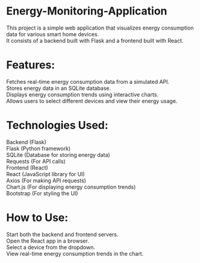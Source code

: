 # Energy-Monitoring-Application

This project is a simple web application that visualizes energy consumption data for various smart home devices. <br />
It consists of a backend built with Flask and a frontend built with React.

# Features:

Fetches real-time energy consumption data from a simulated API.<br />
Stores energy data in an SQLite database.<br />
Displays energy consumption trends using interactive charts.<br />
Allows users to select different devices and view their energy usage.<br />

# Technologies Used:

Backend (Flask)<br />
Flask (Python framework)<br />
SQLite (Database for storing energy data)<br />
Requests (For API calls)<br />
Frontend (React)<br />
React (JavaScript library for UI)<br />
Axios (For making API requests)<br />
Chart.js (For displaying energy consumption trends)<br />
Bootstrap (For styling the UI)<br />

# How to Use:

Start both the backend and frontend servers.<br />
Open the React app in a browser.<br />
Select a device from the dropdown.<br />
View real-time energy consumption trends in the chart.<br />
